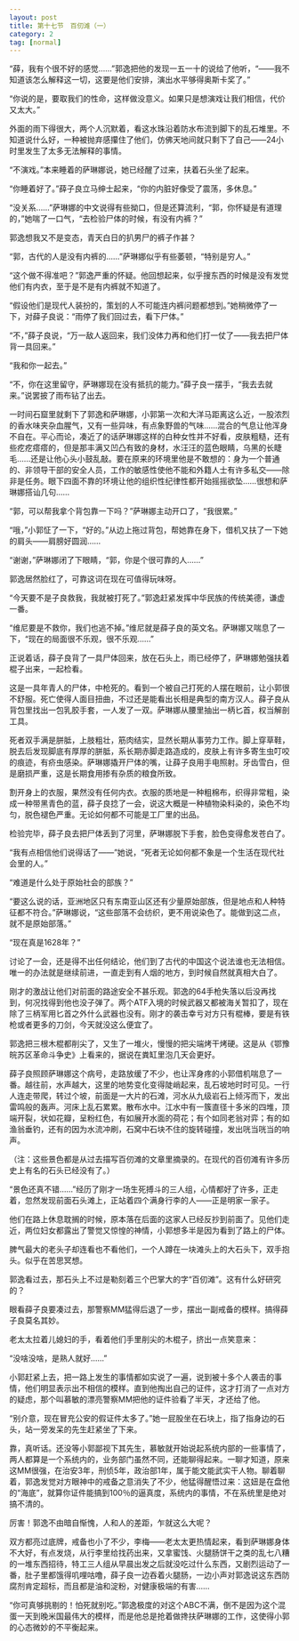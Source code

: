 ```yaml
---
layout: post
title: 第十七节　百仞滩（一）
category: 2
tag: [normal]
---
```


“薛，我有个很不好的感觉……”郭逸把他的发现一五一十的说给了他听，“――我不知道该怎么解释这一切，这要是他们安排，演出水平够得奥斯卡奖了。”

“你说的是，要取我们的性命，这样做没意义。如果只是想演戏让我们相信，代价又太大。”

外面的雨下得很大，两个人沉默着，看这水珠沿着防水布流到脚下的乱石堆里。不知道说什么好，一种被抛弃感攥住了他们，仿佛天地间就只剩下了自己――24小时里发生了太多无法解释的事情。

“不演戏。”本来睡着的萨琳娜说，她已经醒了过来，扶着石头坐了起来。

“你睡着好了。”薛子良立马绅士起来，“你的内脏好像受了震荡，多休息。”

“没关系……”萨琳娜的中文说得有些拗口，但是还算流利，“郭，你怀疑是有道理的，”她喘了一口气，“去检验尸体的时候，有没有内裤？”

郭逸想我又不是变态，青天白日的扒男尸的裤子作甚？

“郭，古代的人是没有内裤的……”萨琳娜似乎有些萎顿，“特别是穷人。”

“这个做不得准吧？”郭逸严重的怀疑。他回想起来，似乎搜东西的时候是没有发觉他们有内衣，至于是不是有内裤就不知道了。

“假设他们是现代人装扮的，策划的人不可能连内裤问题都想到。”她稍微停了一下，对薛子良说：“雨停了我们回过去，看下尸体。”

“不，”薛子良说，“万一敌人返回来，我们没体力再和他们打一仗了――我去把尸体背一具回来。”

“我和你一起去。”

“不，你在这里留守，萨琳娜现在没有抵抗的能力。”薛子良一摆手，“我去去就来。”说罢披了雨布钻了出去。

一时间石窟里就剩下了郭逸和萨琳娜，小郭第一次和大洋马距离这么近，一股浓烈的香水味夹杂血腥气，又有一些异味，有点象野兽的气味……混合的气息让他浑身不自在。平心而论，凑近了的话萨琳娜这样的白种女性并不好看，皮肤粗糙，还有些疙疙瘩瘩的，但是那丰满又凹凸有致的身材，水汪汪的蓝色眼睛，乌黑的长睫毛……还是让他心头小鼓乱敲。要在原来的环境里他是不敢想的：身为一个普通的、非领导干部的安全人员，工作的敏感性使他不能和外籍人士有许多私交――除非是任务。眼下四面不靠的环境让他的组织性纪律性都开始摇摇欲坠……很想和萨琳娜搭讪几句……

“郭，可以帮我拿个背包靠一下吗？”萨琳娜主动开口了，“我很累。”

“哦，”小郭怔了一下，“好的。”从边上拖过背包，帮她靠在身下，借机又扶了一下她的肩头――肩膀好圆润……

“谢谢，”萨琳娜闭了下眼睛，“郭，你是个很可靠的人……”

郭逸居然脸红了，可靠这词在现在可值得玩味呀。

“今天要不是子良救我，我就被打死了。”郭逸赶紧发挥中华民族的传统美德，谦虚一番。

“维尼要是不救你，我们也逃不掉。”维尼就是薛子良的英文名。萨琳娜又喘息了一下，“现在的局面很不乐观，很不乐观……”

正说着话，薛子良背了一具尸体回来，放在石头上，雨已经停了，萨琳娜勉强扶着棍子出来，一起检看。

这是一具年青人的尸体，中枪死的。看到一个被自己打死的人摆在眼前，让小郭很不舒服。死亡使得人面目扭曲，不过还是能看出长相是典型的南方汉人。薛子良从背包里找出一包乳胶手套，一人发了一双。萨琳娜从腰里抽出一柄匕首，权当解剖工具。

死者双手满是胼胝，上肢粗壮，筋肉结实，显然长期从事劳力工作。脚上穿草鞋，脱去后发现脚底有厚厚的胼胝，系长期赤脚走路造成的，皮肤上有许多寄生虫叮咬的痕迹，有疥虫感染。萨琳娜撬开尸体的嘴，让薛子良用手电照射。牙齿雪白，但是磨损严重，这是长期食用掺有杂质的粮食所致。

割开身上的衣服，果然没有任何内衣。衣服的质地是一种粗棉布，织得非常粗，染成一种带黑青色的蓝，薛子良捻了一会，说这大概是一种植物染料染的，染色不均匀，脱色褪色严重。无论如何都不可能是工厂里的出品。

检验完毕，薛子良去把尸体丢到了河里，萨琳娜脱下手套，脸色变得愈发苍白了。

“我有点相信他们说得话了――”她说，“死者无论如何都不象是一个生活在现代社会里的人。”

“难道是什么处于原始社会的部族？”

“要这么说的话，亚洲地区只有东南亚山区还有少量原始部族，但是地点和人种特征都不符合。”萨琳娜说，“这些部落不会纺织，更不用说染色了。能做到这二点，就不是原始部落。”

“现在真是1628年？”

讨论了一会，还是得不出任何结论，他们到了古代的中国这个说法谁也无法相信。唯一的办法就是继续前进，一直走到有人烟的地方，到时候自然就真相大白了。

刚才的激战让他们对前面的路途安全不甚乐观。郭逸的64手枪失落以后没再找到，何况找得到他也没子弹了。两个ATF入境的时候武器又都被海关暂扣了，现在除了三柄军用匕首之外什么武器也没有。刚才的袭击幸亏对方只有棍棒，要是有铁枪或者更多的刀剑，今天就没这么便宜了。

郭逸把三根木棍都削尖了，又生了一堆火，慢慢的把尖端烤干烤硬。这是从《鄂豫皖苏区革命斗争史》上看来的，据说在粪缸里泡几天会更好。

薛子良照顾萨琳娜这个病号，走路放缓了不少，也让浑身疼的小郭借机喘息了一番。越往前，水声越大，这里的地势变化变得陡峭起来，乱石坡地时时可见。一行人连走带爬，转过个坡，前面是一大片的石滩，河水从九级岩石上倾泻而下，发出雷鸣般的轰声。河床上乱石累累。散布水中。江水中有一簇直径十多米的四堆，顶端开裂，状如花瓣，呈粉红色，有如展开水面的荷花；有个如同老翁对弈；有的如渔翁垂钓，还有的因为水流冲刷，石窝中石块不住的旋转碰撞，发出咣当咣当的响声。

（注：这些景色都是从过去描写百仞滩的文章里摘录的。在现代的百仞滩有许多历史上有名的石头已经没有了。）

“景色还真不错……”经历了刚才一场生死搏斗的三人组，心情都好了许多，正走着，忽然发现前面石头滩上，正站着四个满身行李的人――正是明家一家子。

他们在路上休息耽搁的时候，原本落在后面的这家人已经反抄到前面了。见他们走近，两位妇女都露出了警觉又惊惶的神情，小郭想多半是因为看到了路上的尸体。

脾气最大的老头子却连看也不看他们，一个人蹲在一块滩头上的大石头下，双手抱头。似乎在苦思冥想。

郭逸看过去，那石头上不过是勒刻着三个巴掌大的字“百仞滩”。这有什么好研究的？

眼看薛子良要凑过去，那警察MM猛得后退了一步，摆出一副戒备的模样。搞得薛子良莫名其妙。

老太太拉着儿媳妇的手，看着他们手里削尖的木棍子，挤出一点笑意来：

“没啥没啥，是熟人就好……”

小郭赶紧上去，把一路上发生的事情都如实说了一遍，说到被十多个人袭击的事情，他们明显表示出不相信的模样。直到他掏出自己的证件，这才打消了一点对方的疑虑，那个叫慕敏的漂亮警察MM把他的证件验看了半天，才还给了他。

“别介意，现在冒充公安的假证件太多了。”她一屁股坐在石块上，指了指身边的石头，站一旁发呆的先生赶紧坐了下来。

靠，真听话。还没等小郭鄙视下其先生，慕敏就开始说起系统内部的一些事情了，两人都算是一个系统内的，业务部门虽然不同，还能聊得起来。一聊才知道，原来这MM很强，在治安3年，刑侦5年，政治部1年，属于能文能武实干人物。聊着聊着，郭逸发觉对方眼神中的戒备之意消失了不少，他猛得醒悟过来：这妞是在盘他的“海底”，就算你证件能搞到100％的逼真度，系统内的事情，不在系统里是绝对搞不清的。

厉害！郭逸不由暗自惭愧，人和人的差距，乍就这么大呢？

双方都亮过底牌，戒备也小了不少，李梅――老太太更热情起来，看到萨琳娜身体不大好，有点发烧，从行李里给找药出来，又拿蜜饯、火腿肠饼干之类的乱七八糟的一堆东西招待，特工三人组从早晨出发之后就没吃过什么东西，又剧烈运动了一番，肚子里都饿得叽哩咕噜，薛子良一边吞着火腿肠，一边小声对郭逸说这东西防腐剂肯定超标，而且都是油和淀粉，对健康极端的有害……

“你可真够挑剔的！怕死就别吃。”郭逸极度的对这个ABC不满，倒不是因为这个混蛋一天到晚米国最伟大的模样，而是他总是抢着做搀扶萨琳娜的工作，这使得小郭的心态微妙的不平衡起来。
